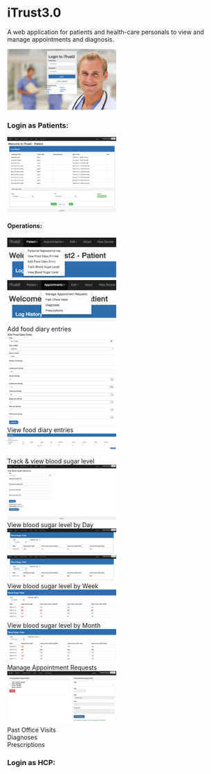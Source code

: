 # iTrust3.0
A web application for patients and health-care personals to view and manage appointments and diagnosis.

<img src="https://github.com/zmei1997/Java-web/blob/master/iTrust2%20Screenshot/1.png" height="50%" width="50%"> <br>

### Login as Patients:
<img src="https://github.com/zmei1997/Java-web/blob/master/iTrust2%20Screenshot/2.png" height="50%" width="50%"> <br>
#### Operations: 
<img src="https://github.com/zmei1997/Java-web/blob/master/iTrust2%20Screenshot/3.png" height="50%" width="50%">
<img src="https://github.com/zmei1997/Java-web/blob/master/iTrust2%20Screenshot/4.png" height="50%" width="50%"> <br>

Add food diary entries<br>
<img src="https://github.com/zmei1997/Java-web/blob/master/iTrust2%20Screenshot/12.png" height="50%" width="50%"><br>
View food diary entries<br>
<img src="https://github.com/zmei1997/Java-web/blob/master/iTrust2%20Screenshot/13.png" height="50%" width="50%"><br>

Track & view blood sugar level <br>
<img src="https://github.com/zmei1997/Java-web/blob/master/iTrust2%20Screenshot/5.png" height="50%" width="50%"> <br>
View blood sugar level by Day<br>
<img src="https://github.com/zmei1997/Java-web/blob/master/iTrust2%20Screenshot/6.png" height="50%" width="50%"><br>
<img src="https://github.com/zmei1997/Java-web/blob/master/iTrust2%20Screenshot/7.png" height="50%" width="50%"><br>
View blood sugar level by Week<br>
<img src="https://github.com/zmei1997/Java-web/blob/master/iTrust2%20Screenshot/10.png" height="50%" width="50%"><br>
View blood sugar level by Month<br>
<img src="https://github.com/zmei1997/Java-web/blob/master/iTrust2%20Screenshot/11.png" height="50%" width="50%"><br>
Manage Appointment Requests<br>
<img src="https://github.com/zmei1997/Java-web/blob/master/iTrust2%20Screenshot/14.png" height="50%" width="50%"><br>
Past Office Visits<br>
Diagnoses<br>
Prescriptions<br>

### Login as HCP:
